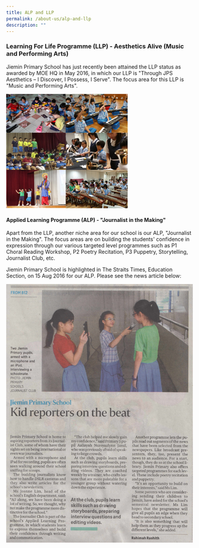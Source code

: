 ```yaml
---
title: ALP and LLP
permalink: /about-us/alp-and-llp
description: ""
---
```

<h3>Learning For Life Programme (LLP) - Aesthetics Alive (Music and Performing Arts)</h3>

Jiemin Primary School has just recently been attained the LLP status as awarded by MOE HQ in May 2016, in which our LLP is "Through JPS Aesthetics – I Discover, I Possess, I Serve". The focus area for this LLP is "Music and Performing Arts".

<img src="/images/LLP.jpeg" 
     style="width:65%">


<h4>Applied Learning Programme (ALP) - "Journalist in the Making"</h4>

Apart from the LLP, another niche area for our school is our ALP, "Journalist in the Making". The focus areas are on building the students' confidence in expression through our various targeted level programmes such as P1 Choral Reading Workshop, P2 Poetry Recitation, P3 Puppetry, Storytelling, Journalist Club, etc.


Jiemin Primary School is highlighted in The Straits Times, Education Section, on 15 Aug 2016 for our ALP. Please see the news article below:


![](/images/JPS_Journalist--Straits-Times-Education-Section---15-Aug-2016.jpeg)